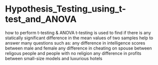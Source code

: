 # Hypothesis_Testing_using_t-test_and_ANOVA

how to perform t-testing & ANOVA
t-testing is used to find if there is any statically significant difference in the mean values of two samples
help to answer many questions such as:
any difference in intelligence scores between male and female
any difference in cheating on spouse between religous people and people with no religion
any difference in profits between small-size models and luxurious hotels
